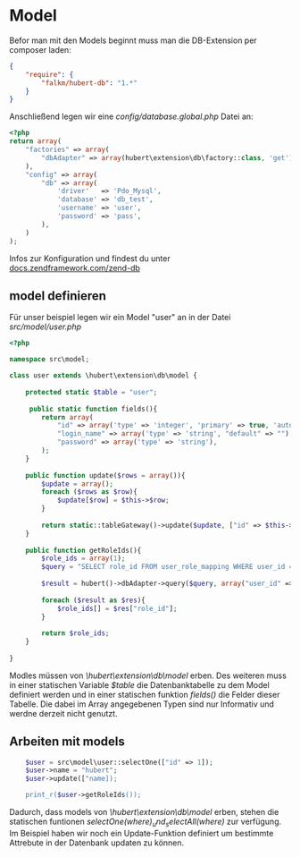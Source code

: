 # Model

Befor man mit den Models beginnt muss man die DB-Extension per composer laden:
```json
{
    "require": {
        "falkm/hubert-db": "1.*"
    }
}
```

Anschließend legen wir eine _config/database.global.php_ Datei an:
```php
<?php
return array(
    "factories" => array(
        "dbAdapter" => array(hubert\extension\db\factory::class, 'get')
    ), 
    "config" => array(
        "db" => array(
            'driver'   => 'Pdo_Mysql',
            'database' => 'db_test',
            'username' => 'user',
            'password' => 'pass',
        ),
    )
);
```
Infos zur Konfiguration und findest du unter [docs.zendframework.com/zend-db](https://docs.zendframework.com/zend-db/)

## model definieren

Für unser beispiel legen wir ein Model "user" an in der Datei _src/model/user.php_
```php
<?php

namespace src\model;

class user extends \hubert\extension\db\model {
    
    protected static $table = "user";
     
     public static function fields(){
        return array(
            "id" => array('type' => 'integer', 'primary' => true, 'autoincrement' => true),
            "login_name" => array('type' => 'string', "default" => ""),
            "password" => array('type' => 'string'),
        );
    }
    
    public function update($rows = array()){
        $update = array();
        foreach ($rows as $row){
            $update[$row] = $this->$row;
        }
        
        return static::tableGateway()->update($update, ["id" => $this->id]);
    }
    
    public function getRoleIds(){
        $role_ids = array(1);
        $query = "SELECT role_id FROM user_role_mapping WHERE user_id = :user_id";
        
        $result = hubert()->dbAdapter->query($query, array("user_id" => $this->id));
        
        foreach ($result as $res){
            $role_ids[] = $res["role_id"];
        }
        
        return $role_ids;
    }
    
}
```

Modles müssen von _\hubert\extension\db\model_ erben.
Des weiteren muss in einer statischen Variable _$table_ die Datenbanktabelle zu dem Model definiert werden
und in einer statischen funktion _fields()_ die Felder dieser Tabelle.
Die dabei im Array angegebenen Typen sind nur Informativ und werdne derzeit nicht genutzt.

## Arbeiten mit models

```php
    $user = src\model\user::selectOne(["id" => 1]);
    $user->name = "hubert";
    $user->update(["name]);

    print_r($user->getRoleIds());
```

Dadurch, dass models von _\hubert\extension\db\model_ erben, stehen die statischen funtionen _selectOne($where)_ und _selectAll($where)_ zur verfügung.
Im Beispiel haben wir noch ein Update-Funktion definiert um bestimmte Attrebute in der Datenbank updaten zu können.